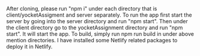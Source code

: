 After cloning, please run "npm i" under each directory that is client/yocketAssigment and server separately.
To run the app first start the server by going into the server directory and run "npm start".
Then under the client directory go to the yocketAssignment directory and run "npm start". It will start the app.
To build, simply run npm run build in under above mention directories.
I have installed some Netlify related packages to deploy it in Netlify.
